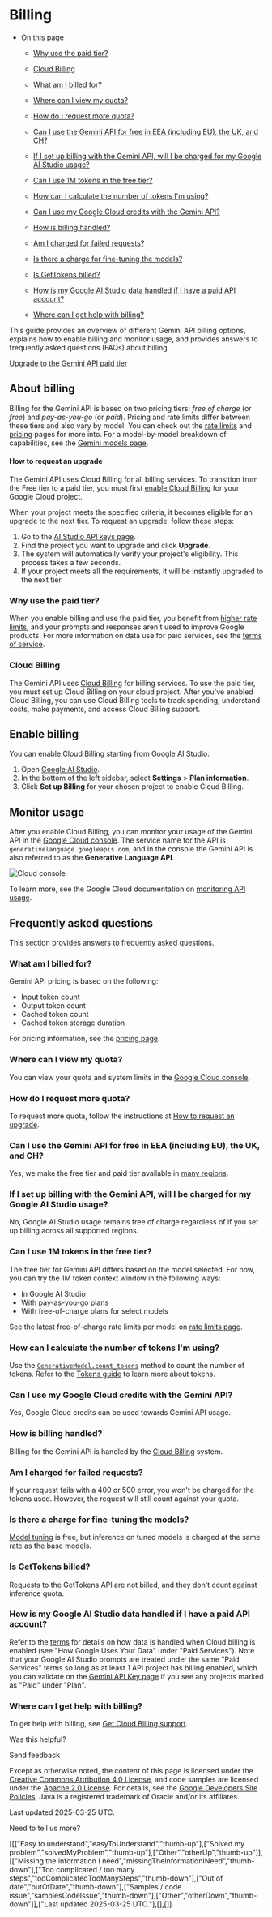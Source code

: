# Billing

* On this page

  + [Why use the paid tier?](#paid-tier)
  + [Cloud Billing](#cloud-billing)

  + [What am I billed for?](#what-am-i-billed-for)
  + [Where can I view my quota?](#where-can-i-view-my-quota)
  + [How do I request more quota?](#how-do-i-request-more-quota)
  + [Can I use the Gemini API for free in EEA (including EU), the UK, and CH?](#is-Gemini-free-in-EEA-UK-CH)
  + [If I set up billing with the Gemini API, will I be charged for my Google AI Studio usage?](#is-AI-Studio-free)
  + [Can I use 1M tokens in the free tier?](#can-i-use-1m-tokens-for-free)
  + [How can I calculate the number of tokens I'm using?](#count-tokens)
  + [Can I use my Google Cloud credits with the Gemini API?](#cloud-credits)
  + [How is billing handled?](#how-is-billing-handled)
  + [Am I charged for failed requests?](#am-i-charged-for-failed-requests)
  + [Is there a charge for fine-tuning the models?](#is-fine-tuning-free)
  + [Is GetTokens billed?](#is-gettokens-billed)
  + [How is my Google AI Studio data handled if I have a paid API account?](#paid-api-ai-studio)
  + [Where can I get help with billing?](#get-help)

This guide provides an overview of different Gemini API billing options,
explains how to enable billing and monitor usage, and provides answers to
frequently asked questions (FAQs) about billing.

[Upgrade to the Gemini API paid tier](https://aistudio.google.com/plan_information)

## About billing

Billing for the Gemini API is based on two pricing tiers: *free of charge*
(or *free*) and *pay-as-you-go* (or *paid*). Pricing and rate limits differ
between these tiers and also vary by model. You can check out the [rate limits](/gemini-api/docs/rate-limits)
and [pricing](/gemini-api/docs/pricing) pages for more into. For a model-by-model
breakdown of capabilities, see the [Gemini models page](/gemini-api/docs/models/gemini).

#### How to request an upgrade

The Gemini API uses Cloud Billing for all billing services. To transition from
the Free tier to a paid tier, you must first
[enable Cloud Billing](#enable-cloud-billing) for your Google Cloud project.

When your project meets the specified criteria, it becomes eligible for an
upgrade to the next tier. To request an upgrade, follow these steps:

1. Go to the [AI Studio API keys page](https://aistudio.google.com/app/apikey).
2. Find the project you want to upgrade and click **Upgrade**.
3. The system will automatically verify your project's eligibility. This process
   takes a few seconds.
4. If your project meets all the requirements, it will be instantly upgraded to
   the next tier.

### Why use the paid tier?

When you enable billing and use the paid tier, you benefit from [higher rate limits](/gemini-api/docs/rate-limits),
and your prompts and responses aren't used to improve Google products.
For more information on data use for paid services, see the
[terms of service](/gemini-api/terms#data-use-paid).

### Cloud Billing

The Gemini API uses
[Cloud Billing](https://cloud.google.com/billing/docs/concepts)
for billing services. To use the paid tier, you must set up Cloud Billing on
your cloud project. After you've enabled Cloud Billing, you can use Cloud
Billing tools to track spending, understand costs, make payments, and access
Cloud Billing support.

## Enable billing

You can enable Cloud Billing starting from Google AI Studio:

1. Open [Google AI Studio](https://aistudio.google.com/).
2. In the bottom of the left sidebar, select **Settings** >
   **Plan information**.
3. Click **Set up Billing** for your chosen project to enable Cloud Billing.

## Monitor usage

After you enable Cloud Billing, you can monitor your usage of the Gemini API in
the
[Google Cloud console](https://console.cloud.google.com/apis/api/generativelanguage.googleapis.com).
The service name for the API is `generativelanguage.googleapis.com`, and in the
console the Gemini API is also referred to as the **Generative Language API**.

![Cloud console](/static/gemini-api/docs/images/console-apis-services.png)

To learn more, see the Google Cloud documentation on
[monitoring API usage](https://cloud.google.com/apis/docs/monitoring).

## Frequently asked questions

This section provides answers to frequently asked questions.

### What am I billed for?

Gemini API pricing is based on the following:

* Input token count
* Output token count
* Cached token count
* Cached token storage duration

For pricing information, see the [pricing page](/pricing).

### Where can I view my quota?

You can view your quota and system limits in the
[Google Cloud console](https://console.cloud.google.com/apis/api/generativelanguage.googleapis.com/quotas).

### How do I request more quota?

To request more quota, follow the instructions at
[How to request an upgrade](#request-an-upgrade).

### Can I use the Gemini API for free in EEA (including EU), the UK, and CH?

Yes, we make the free tier and paid tier available in
[many regions](/gemini-api/docs/available-regions).

### If I set up billing with the Gemini API, will I be charged for my Google AI Studio usage?

No, Google AI Studio usage remains free of charge regardless of if you set up
billing across all supported regions.

### Can I use 1M tokens in the free tier?

The free tier for Gemini API differs based on the model selected. For now, you
can try the 1M token context window in the following ways:

* In Google AI Studio
* With pay-as-you-go plans
* With free-of-charge plans for select models

See the latest free-of-charge rate limits per model on [rate limits page](/gemini-api/docs/rate-limits).

### How can I calculate the number of tokens I'm using?

Use the
[`GenerativeModel.count_tokens`](/api/python/google/generativeai/GenerativeModel#count_tokens)
method to count the number of tokens. Refer to the
[Tokens guide](/gemini-api/docs/tokens) to learn more about tokens.

### Can I use my Google Cloud credits with the Gemini API?

Yes, Google Cloud credits can be used towards Gemini API usage.

### How is billing handled?

Billing for the Gemini API is handled by the
[Cloud Billing](https://cloud.google.com/billing/docs/concepts) system.

### Am I charged for failed requests?

If your request fails with a 400 or 500 error, you won't be charged for the
tokens used. However, the request will still count against your quota.

### Is there a charge for fine-tuning the models?

[Model tuning](/gemini-api/docs/model-tuning) is free, but inference on tuned
models is charged at the same rate as the base models.

### Is GetTokens billed?

Requests to the GetTokens API are not billed, and they don't count against
inference quota.

### How is my Google AI Studio data handled if I have a paid API account?

Refer to the [terms](/gemini-api/terms#paid-services) for details on how data is
handled when Cloud billing is enabled (see "How Google Uses Your Data" under
"Paid Services"). Note that your Google AI Studio prompts are treated under the
same "Paid Services" terms so long as at least 1 API project has billing enabled,
which you can validate on the [Gemini API Key page](https://aistudio.google.com/apikey)
if you see any projects marked as "Paid" under "Plan".

### Where can I get help with billing?

To get help with billing, see
[Get Cloud Billing support](https://cloud.google.com/support/billing).

Was this helpful?

Send feedback

Except as otherwise noted, the content of this page is licensed under the [Creative Commons Attribution 4.0 License](https://creativecommons.org/licenses/by/4.0/), and code samples are licensed under the [Apache 2.0 License](https://www.apache.org/licenses/LICENSE-2.0). For details, see the [Google Developers Site Policies](https://developers.google.com/site-policies). Java is a registered trademark of Oracle and/or its affiliates.

Last updated 2025-03-25 UTC.

Need to tell us more?

[[["Easy to understand","easyToUnderstand","thumb-up"],["Solved my problem","solvedMyProblem","thumb-up"],["Other","otherUp","thumb-up"]],[["Missing the information I need","missingTheInformationINeed","thumb-down"],["Too complicated / too many steps","tooComplicatedTooManySteps","thumb-down"],["Out of date","outOfDate","thumb-down"],["Samples / code issue","samplesCodeIssue","thumb-down"],["Other","otherDown","thumb-down"]],["Last updated 2025-03-25 UTC."],[],[]]